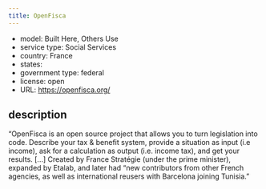 ```yaml
---
title: OpenFisca
---
```


- model: Built Here, Others Use
- service type: Social Services
- country: France
- states: 
- government type: federal
- license: open
- URL: https://openfisca.org/

## description

“OpenFisca is an open source project that allows you to turn legislation into code. Describe your tax & benefit system, provide a situation as input (i.e income), ask for a calculation as output (i.e. income tax), and get your results. [...] Created by France Stratégie (under the prime minister), expanded by Etalab, and later had “new contributors from other French agencies, as well as international reusers with Barcelona joining Tunisia.”
